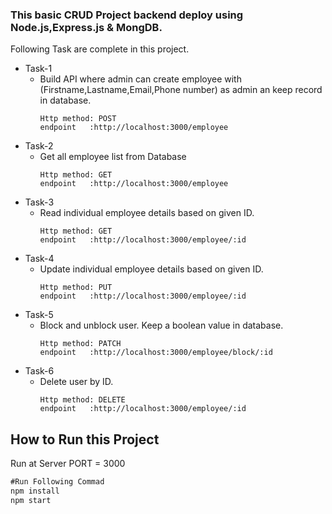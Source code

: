 ### This basic CRUD Project backend deploy using Node.js,Express.js & MongDB.
Following Task are complete in this project.
- Task-1
    - Build API where admin can create employee with (Firstname,Lastname,Email,Phone number) as admin an keep record in database.
        ```
        Http method: POST
        endpoint   :http://localhost:3000/employee
        ```
- Task-2
    - Get all employee list from Database
        ```
        Http method: GET
        endpoint   :http://localhost:3000/employee
        ```
- Task-3
    - Read individual employee details based on given ID.
        ```
        Http method: GET
        endpoint   :http://localhost:3000/employee/:id
        ```
- Task-4
    - Update individual employee details based on given ID.
        ```
        Http method: PUT
        endpoint   :http://localhost:3000/employee/:id
        ```
- Task-5
    - Block and unblock user. Keep a boolean value in database. 
        ```
        Http method: PATCH
        endpoint   :http://localhost:3000/employee/block/:id
        ```
- Task-6
    - Delete user by ID. 
        ```
        Http method: DELETE
        endpoint   :http://localhost:3000/employee/:id
        ```

## How to Run this Project
Run at Server PORT = 3000
```node.js
#Run Following Commad 
npm install
npm start
```